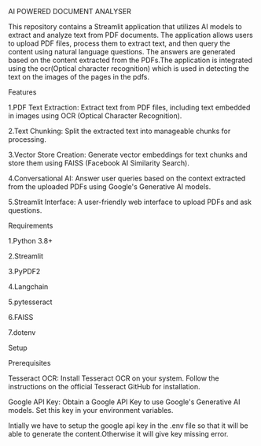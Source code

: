 AI POWERED DOCUMENT ANALYSER


This repository contains a Streamlit application that utilizes AI models to extract and analyze text from PDF documents. The application allows users to upload PDF files, process them to extract text, and then query the content using natural language questions. 
The answers are generated based on the content extracted from the PDFs.The application is integrated using the ocr(Optical character recognition) which is used in detecting the text on the images of the pages in the pdfs.


Features

1.PDF Text Extraction: Extract text from PDF files, including text embedded in images using OCR (Optical Character Recognition).

2.Text Chunking: Split the extracted text into manageable chunks for processing.

3.Vector Store Creation: Generate vector embeddings for text chunks and store them using FAISS (Facebook AI Similarity Search).

4.Conversational AI: Answer user queries based on the context extracted from the uploaded PDFs using Google's Generative AI models.

5.Streamlit Interface: A user-friendly web interface to upload PDFs and ask questions.

Requirements

1.Python 3.8+

2.Streamlit

3.PyPDF2

4.Langchain

5.pytesseract

6.FAISS

7.dotenv

Setup

Prerequisites

Tesseract OCR: Install Tesseract OCR on your system. Follow the instructions on the official Tesseract GitHub for installation.

Google API Key: Obtain a Google API Key to use Google's Generative AI models. Set this key in your environment variables.

Intially we have to setup the google api key in the .env file so that it will be able to generate the content.Otherwise it will give key missing error.
